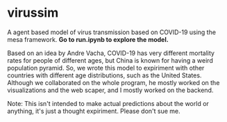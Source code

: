 # virussim
A agent based model of virus transmission based on COVID-19 using the mesa framework.
**Go to run.ipynb to explore the model.**

Based on an idea by Andre Vacha, COVID-19 has very different mortality rates for
people of different ages, but China is known for having a weird population pyramid. So,
we wrote this model to expiriment with other countries with different age distributions,
such as the United States. Although we collaborated on the whole program, he mostly 
worked on the visualizations and the web scaper, and I mostly worked on the backend.

Note: This isn't intended to make actual predictions about the world or anything, it's 
just a thought expiriment. Please don't sue me.
